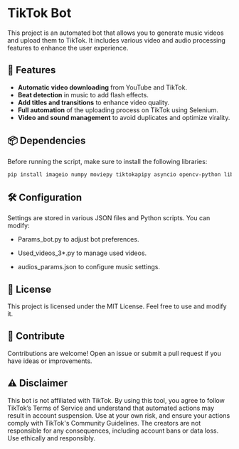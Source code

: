 # TikTok Bot

This project is an automated bot that allows you to generate music videos and upload them to TikTok. It includes various video and audio processing features to enhance the user experience.

## 🚀 Features

- **Automatic video downloading** from YouTube and TikTok.
- **Beat detection** in music to add flash effects.
- **Add titles and transitions** to enhance video quality.
- **Full automation** of the uploading process on TikTok using Selenium.
- **Video and sound management** to avoid duplicates and optimize virality.

## 📦 Dependencies

Before running the script, make sure to install the following libraries:

```bash
pip install imageio numpy moviepy tiktokapipy asyncio opencv-python librosa selenium requests pytube pandas undetected-chromedriver chromedriver-autoinstaller
```

## 🛠 Configuration

Settings are stored in various JSON files and Python scripts. You can modify:

- Params_bot.py to adjust bot preferences.

- Used_videos_3*.py to manage used videos.

- audios_params.json to configure music settings.

## 📝 License

This project is licensed under the MIT License. Feel free to use and modify it.

## 🤝 Contribute

Contributions are welcome! Open an issue or submit a pull request if you have ideas or improvements.

## ⚠️ Disclaimer 

This bot is not affiliated with TikTok. By using this tool, you agree to follow TikTok’s Terms of Service and understand that automated actions may result in account suspension. Use at your own risk, and ensure your actions comply with TikTok's Community Guidelines. The creators are not responsible for any consequences, including account bans or data loss. Use ethically and responsibly.
